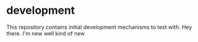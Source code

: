 # development
This repository contains initial development mechanisms to test with.
Hey there. I'm new well kind of new
